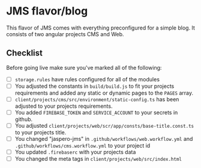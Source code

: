 # JMS flavor/blog

This flavor of JMS comes with everything preconfigured for a simple blog. 
It consists of two angular projects CMS and Web.

## Checklist

Before going live make sure you've marked all of the following:

- [ ] `storage.rules` have rules configured for all of the modules
- [ ] You adjusted the constants in `build/build.js` to fit your projects requirements and added any static or dynamic pages to the `PAGES` array.
- [ ] `client/projects/cms/src/environment/static-config.ts` has been adjusted to your projects requirements.
- [ ] You added `FIREBASE_TOKEN` and `SERVICE_ACCOUNT` to your secrets in github.
- [ ] You adjusted `client/projects/web/scr/app/consts/base-title.const.ts` to your projects title.
- [ ] You changed "jaspero-jms" in `.github/workflows/web.workflow.yml` and `.github/workflows/cms.workflow.yml` to your project id
- [ ] You updated `.firebaserc` with your projects data
- [ ] You changed the meta tags in `client/projects/web/src/index.html`
